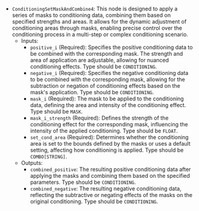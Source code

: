 - `ConditioningSetMaskAndCombine4`: This node is designed to apply a series of masks to conditioning data, combining them based on specified strengths and areas. It allows for the dynamic adjustment of conditioning areas through masks, enabling precise control over the conditioning process in a multi-step or complex conditioning scenario.
    - Inputs:
        - `positive_i` (Required): Specifies the positive conditioning data to be combined with the corresponding mask. The strength and area of application are adjustable, allowing for nuanced conditioning effects. Type should be `CONDITIONING`.
        - `negative_i` (Required): Specifies the negative conditioning data to be combined with the corresponding mask, allowing for the subtraction or negation of conditioning effects based on the mask's application. Type should be `CONDITIONING`.
        - `mask_i` (Required): The mask to be applied to the conditioning data, defining the area and intensity of the conditioning effect. Type should be `MASK`.
        - `mask_i_strength` (Required): Defines the strength of the conditioning effect for the corresponding mask, influencing the intensity of the applied conditioning. Type should be `FLOAT`.
        - `set_cond_area` (Required): Determines whether the conditioning area is set to the bounds defined by the masks or uses a default setting, affecting how conditioning is applied. Type should be `COMBO[STRING]`.
    - Outputs:
        - `combined_positive`: The resulting positive conditioning data after applying the masks and combining them based on the specified parameters. Type should be `CONDITIONING`.
        - `combined_negative`: The resulting negative conditioning data, reflecting the subtractive or negating effects of the masks on the original conditioning. Type should be `CONDITIONING`.
